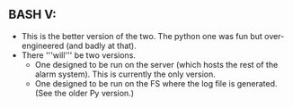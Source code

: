 ## BASH V: ##

* This is the better version of the two. The python one was fun but over-engineered (and badly at that).
* There '''will''' be two versions. 
    * One designed to be run on the server (which hosts the rest of the alarm system). This is currently the only version.
    * One designed to be run on the FS where the log file is generated. (See the older Py version.)


